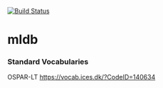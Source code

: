 [![Build Status](https://dev.azure.com/Jesseeyoung/MLDB/_apis/build/status/wetrocks.mldb?branchName=master)](https://dev.azure.com/Jesseeyoung/MLDB/_build/latest?definitionId=2&branchName=master)


# mldb


### Standard Vocabularies

OSPAR-LT https://vocab.ices.dk/?CodeID=140634
